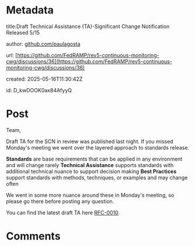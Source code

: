 # Metadata

title:Draft Technical Assistance (TA)-Significant Change Notification Released 5/15

author: [github.com/paulagosta](https://github.com/paulagosta)

url: [https://github.com/FedRAMP/rev5-continuous-monitoring-cwg/discussions/36](https://github.com/FedRAMP/rev5-continuous-monitoring-cwg/discussions/36)

created: 2025-05-16T11:30:42Z

id: D_kwDOOK0ax84AfyyQ



# Post

Team,

Draft TA for the SCN in review was published last night.  If you missed Monday's meeting we went over the layered approach to standards release.

**Standards** are base requirements that can be applied in any environment and will change rarely
**Technical Assistance** supports standards with additional technical nuance to support decision making
**Best Practices** support standards with methods, techniques, or examples and may change often

We went in some more nuance around these in Monday's meeting, so please go there before posting any question.  

You can find the latest draft TA here [RFC-0010](https://www.fedramp.gov/rfcs/0010/).

# Comments


